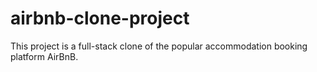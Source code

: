 # airbnb-clone-project
This project is a full-stack clone of the popular accommodation booking platform AirBnB.

